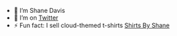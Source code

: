- 🔭 I’m Shane Davis
- 🤔 I’m on [Twitter](https://twitter.com/Shane_B_Davis)
- ⚡ Fun fact: I sell cloud-themed t-shirts [Shirts By Shane](https://www.shirtsbyshane.com)
